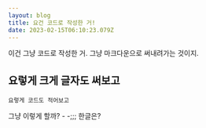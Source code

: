 ```yaml
---
layout: blog
title: 요건 코드로 작성한 거!
date: 2023-02-15T06:10:23.079Z
---
```

이건 그냥 코드로 작성한 거.
그냥 마크다운으로 써내려가는 것이지.

## 요렇게 크게 글자도 써보고

```
요렇게 코드도 적어보고
```

그냥 이렇게 할까? - -;;; 한글은?